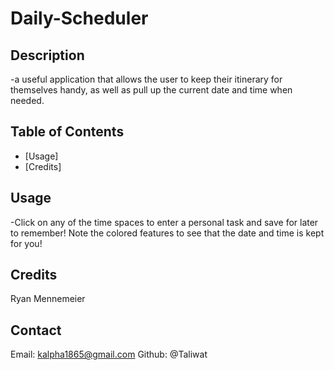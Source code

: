# Daily-Scheduler

## Description
-a useful application that allows the user to keep their itinerary for themselves handy, as well as pull up the current date and time when needed.

## Table of Contents

- [Usage]
- [Credits]

## Usage

-Click on any of the time spaces to enter a personal task and save for later to remember!  Note the colored features to see that the date and time is kept for you!

## Credits
Ryan Mennemeier

## Contact
Email: kalpha1865@gmail.com
Github: @Taliwat
